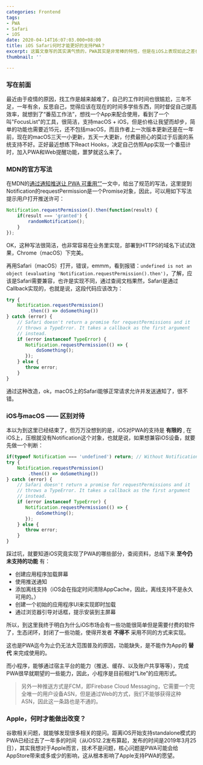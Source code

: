 ```yaml
---
categories: Frontend
tags:
- PWA
- Safari
- iOS
date: 2020-04-14T16:07:03.000+08:00
title: iOS Safari何时才能更好的支持PWA？
excerpt: 这篇文章写的其实满气愤的，PWA其实是非常棒的特性，但是在iOS上表现如此之差也难堪重任。
thumbnail: ''

---
```

### 写在前面

最近由于疫情的原因，找工作是越来越难了，自己的工作时间也很尴尬，三年不足，一年有余，反思自己，觉得应该在现在的时间多学些东西，同时督促自己提高效率，就想到了“番茄工作法”，想找一个App来配合使用，看到了一个叫"FocusList"的工具，很简洁，支持macOS + iOS，但是价格让我望而却步，简单的功能也需要近15元，还不包括macOS，而且作者上一次版本更新还是在一年前，现在的macOS三天一小更新，五天一大更新，付费最担心的莫过于后面的系统支持不好。正好最近想练下React Hooks，决定自己仿照App实现一个番茄计时，加入PWA和Web提醒功能，噩梦就这么来了。

### MDN的官方写法

在MDN的[通过通知推送让 PWA 可重用“”](https://developer.mozilla.org/zh-CN/docs/Web/Progressive_web_apps/Re-engageable_Notifications_Push)一文中，给出了规范的写法，这里提到Notification的requestPermission是一个Promise对象，因此，可以用如下写法提示用户打开推送许可：

```javascript
Notification.requestPermission().then(function(result) {
    if(result === 'granted') {
        randomNotification();
    }
});
```

OK，这种写法很简洁，也非常容易在业务里实现，部署到HTTPS的域名下试试效果，Chrome（macOS）下完美。

再用Safari（macOS）打开，错误，emmm，看到报错：`undefined is not an object (evaluating 'Notification.requestPermission().then')`，了解，应该是Safari需要兼容，也许是实现不同，通过查阅文档果然，Safari是通过Callback实现的，也就是说，这段代码应该改为：

```javascript
try {
    Notification.requestPermission()
        .then(() => doSomething())
} catch (error) {
    // Safari doesn't return a promise for requestPermissions and it                                     
    // throws a TypeError. It takes a callback as the first argument                                     
    // instead.
    if (error instanceof TypeError) {
       Notification.requestPermission(() => {
           doSomething();
       });
    } else {
       throw error;
    }
}      
```

通过这种改造，ok，macOS上的Safari能够正常请求允许并发送通知了，很不错。

### iOS与macOS —— 区别对待

本以为到这里已经结束了，但万万没想到的是，iOS对PWA的支持是 __有限的__ , 在iOS上，压根就没有Notification这个对象，也就是说，如果想兼容iOS设备，就要先做一个判断：

```javascript
if(typeof Notification === 'undefined') return; // Without Notification, code below will throw error.
try {
    Notification.requestPermission()
        .then(() => doSomething())
} catch (error) {
    // Safari doesn't return a promise for requestPermissions and it                                     
    // throws a TypeError. It takes a callback as the first argument                                     
    // instead.
    if (error instanceof TypeError) {
       Notification.requestPermission(() => {
           doSomething();
       });
    } else {
       throw error;
    }
}      
```

踩过坑，就要知道iOS究竟实现了PWA的哪些部分，查阅资料，总结下来 __至今仍未支持的功能__ 有：

- 创建应用程序加载屏幕
- 使用推送通知
- 添加离线支持（iOS会在指定时间清除AppCache，因此，离线支持不是永久可用的。）
- 创建一个初始的应用程序UI来实现即时加载
- 通过浏览器引导对话框，提示安装到主屏幕

所以，到这里我终于明白为什么iOS市场会有一些功能很简单但是需要付费的软件了，生态闭环，封闭了一些功能，使得开发者 __不得不__ 采用不同的方式来实现。

这也是PWA迄今为止仍无法大范围普及的原因，功能缺失，是不能作为App的 __替代__ 来完成使用的。

而小程序，能够通过宿主平台的能力（推送、缓存、以及账户共享等等），完成PWA很早就期望的一些能力，因此，小程序是目前相对“Lite”的应用形式。

> 另外一种推送方式是FCM，即Firebase Cloud Messaging，它需要一个完全唯一的用户设备ASN，但是通过Web的方式，我们不能够获得这种ASN，因此这一条路也是不通的。

### Apple，何时才能做出改变？

谷歌相关问题，就能够发现很多相关的提问。距离iOS开始支持standalone模式的PWA已经过去了一年多的时间（从iOS12.2发布算起，发布的时间是2019年3月25日），其实我想对于Apple而言，技术不是问题，核心问题是PWA可能会给AppStore带来或多或少的影响，这从根本影响了Apple支持PWA的愿望。